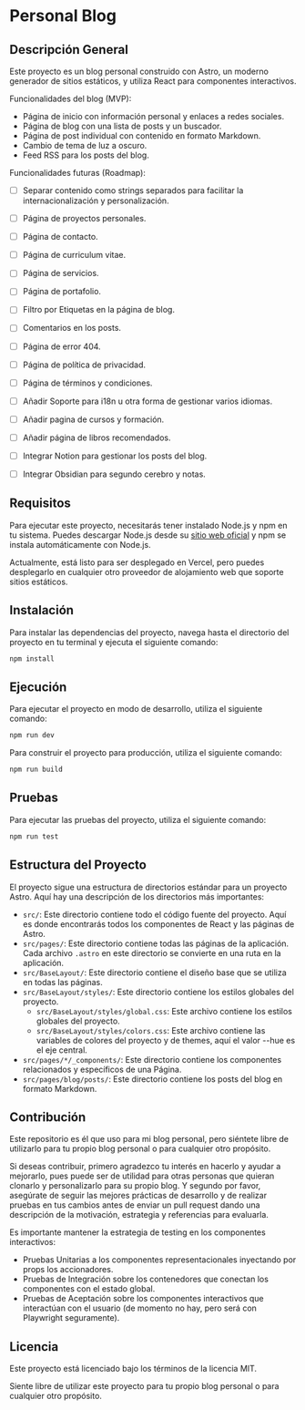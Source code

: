 # Personal Blog

## Descripción General

Este proyecto es un blog personal construido con Astro, un moderno generador de sitios estáticos,
y utiliza React para componentes interactivos.

Funcionalidades del blog (MVP):
- Página de inicio con información personal y enlaces a redes sociales.
- Página de blog con una lista de posts y un buscador.
- Página de post individual con contenido en formato Markdown.
- Cambio de tema de luz a oscuro.
- Feed RSS para los posts del blog.

Funcionalidades futuras (Roadmap):
- [ ] Separar contenido como strings separados para facilitar la internacionalización y personalización.
- [ ] Página de proyectos personales.
- [ ] Página de contacto.
- [ ] Página de curriculum vitae.
- [ ] Página de servicios.
- [ ] Página de portafolio.
- [ ] Filtro por Etiquetas en la página de blog.
- [ ] Comentarios en los posts.
- [ ] Página de error 404.
- [ ] Página de política de privacidad.
- [ ] Página de términos y condiciones.
- [ ] Añadir Soporte para i18n u otra forma de gestionar varios idiomas.
- [ ] Añadir pagina de cursos y formación.
- [ ] Añadir página de libros recomendados.
- [ ] Integrar Notion para gestionar los posts del blog.
- [ ] Integrar Obsidian para segundo cerebro y notas.


## Requisitos

Para ejecutar este proyecto, necesitarás tener instalado Node.js 
y npm en tu sistema. Puedes descargar Node.js desde su
[sitio web oficial](https://nodejs.org/) y npm se instala automáticamente
con Node.js.

Actualmente, está listo para ser desplegado en Vercel, pero puedes desplegarlo
en cualquier otro proveedor de alojamiento web que soporte sitios estáticos.

## Instalación

Para instalar las dependencias del proyecto, navega hasta el directorio
del proyecto en tu terminal y ejecuta el siguiente comando:

```bash
npm install
```

## Ejecución

Para ejecutar el proyecto en modo de desarrollo, utiliza el siguiente comando:

```bash
npm run dev
```

Para construir el proyecto para producción, utiliza el siguiente comando:

```bash
npm run build
```

## Pruebas

Para ejecutar las pruebas del proyecto, utiliza el siguiente comando:

```bash
npm run test
```

## Estructura del Proyecto

El proyecto sigue una estructura de directorios estándar para un proyecto Astro. Aquí hay una descripción de los directorios más importantes:

- `src/`: Este directorio contiene todo el código fuente del proyecto. Aquí es donde encontrarás todos los componentes de React y las páginas de Astro.
- `src/pages/`: Este directorio contiene todas las páginas de la aplicación. Cada archivo `.astro` en este directorio se convierte en una ruta en la aplicación.
- `src/BaseLayout/`: Este directorio contiene el diseño base que se utiliza en todas las páginas.
- `src/BaseLayout/styles/`: Este directorio contiene los estilos globales del proyecto.
  - `src/BaseLayout/styles/global.css`: Este archivo contiene los estilos globales del proyecto.
  - `src/BaseLayout/styles/colors.css`: Este archivo contiene las variables de colores del proyecto y de themes, aquí el valor --hue es el eje central.
- `src/pages/*/_components/`: Este directorio contiene los componentes relacionados y específicos de una Página.
- `src/pages/blog/posts/`: Este directorio contiene los posts del blog en formato Markdown.

## Contribución

Este repositorio es él que uso para mi blog personal, pero siéntete libre de
utilizarlo para tu propio blog personal o para cualquier otro propósito. 

Si deseas contribuir, primero agradezco tu interés en hacerlo y ayudar a mejorarlo,
pues puede ser de utilidad para otras personas que quieran clonarlo y personalizarlo para su propio blog.
Y segundo por favor, asegúrate de seguir las mejores prácticas de desarrollo y de realizar pruebas
en tus cambios antes de enviar un pull request dando
una descripción de la motivación, estrategia y referencias para evaluarla.

Es importante mantener la estrategia de testing en los componentes interactivos:
- Pruebas Unitarias a los componentes representacionales inyectando por props los accionadores.
- Pruebas de Integración sobre los contenedores que conectan los componentes con el estado global.
- Pruebas de Aceptación sobre los componentes interactivos que interactúan con el usuario (de momento no hay, pero será con
Playwright seguramente).

## Licencia

Este proyecto está licenciado bajo los términos de la licencia MIT.

Siente libre de utilizar este proyecto para tu propio blog personal o para cualquier otro propósito.
